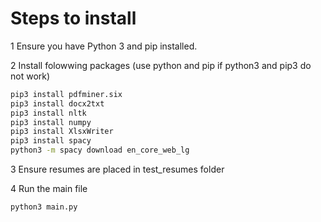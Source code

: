 # Steps to install

1 Ensure you have Python 3 and pip installed.

2 Install folowwing packages (use python and pip if python3 and pip3 do not work)

```sh
pip3 install pdfminer.six
pip3 install docx2txt
pip3 install nltk
pip3 install numpy
pip3 install XlsxWriter
pip3 install spacy
python3 -m spacy download en_core_web_lg
```

3 Ensure resumes are placed in test_resumes folder

4 Run the main file

```sh
python3 main.py
```

